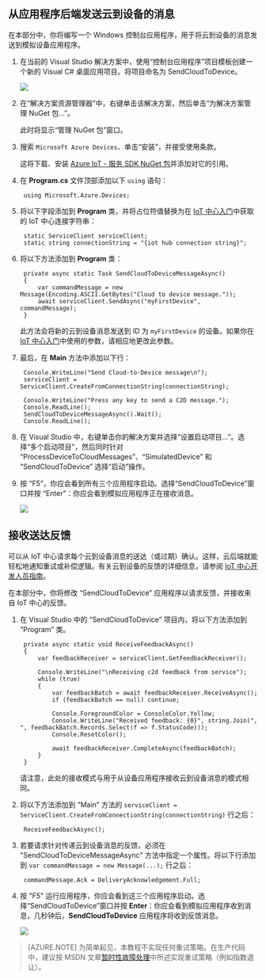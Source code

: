 ## 从应用程序后端发送云到设备的消息

在本部分中，你将编写一个 Windows 控制台应用程序，用于将云到设备的消息发送到模拟设备应用程序。

1. 在当前的 Visual Studio 解决方案中，使用“控制台应用程序”项目模板创建一个新的 Visual C# 桌面应用项目。将项目命名为 SendCloudToDevice。

   	![][20]

2. 在“解决方案资源管理器”中，右键单击该解决方案，然后单击“为解决方案管理 NuGet 包...”。

	此时将显示“管理 NuGet 包”窗口。

3. 搜索 `Microsoft Azure Devices`、单击“安装”，并接受使用条款。

	这将下载、安装 [Azure IoT - 服务 SDK NuGet 包]并添加对它的引用。

4. 在 **Program.cs** 文件顶部添加以下 `using` 语句：

		using Microsoft.Azure.Devices;

5. 将以下字段添加到 **Program** 类，并将占位符值替换为在 [IoT 中心入门]中获取的 IoT 中心连接字符串：

		static ServiceClient serviceClient;
        static string connectionString = "{iot hub connection string}";

6. 将以下方法添加到 **Program** 类：

		private async static Task SendCloudToDeviceMessageAsync()
        {
            var commandMessage = new Message(Encoding.ASCII.GetBytes("Cloud to device message."));
            await serviceClient.SendAsync("myFirstDevice", commandMessage);
        }

	此方法会将新的云到设备消息发送到 ID 为 `myFirstDevice` 的设备。如果你在 [IoT 中心入门]中使用的参数，请相应地更改此参数。

7. 最后，在 **Main** 方法中添加以下行：

        Console.WriteLine("Send Cloud-to-Device message\n");
        serviceClient = ServiceClient.CreateFromConnectionString(connectionString);

        Console.WriteLine("Press any key to send a C2D message.");
        Console.ReadLine();
        SendCloudToDeviceMessageAsync().Wait();
        Console.ReadLine();

8. 在 Visual Studio 中，右键单击你的解决方案并选择“设置启动项目...”。选择“多个启动项目”，然后同时针对 “ProcessDeviceToCloudMessages”、“SimulatedDevice” 和 “SendCloudToDevice” 选择“启动”操作。

9.  按 “F5”，你应会看到所有三个应用程序启动。选择“SendCloudToDevice”窗口并按 “Enter”：你应会看到模拟应用程序正在接收消息。

    ![][21]

## 接收送达反馈
可以从 IoT 中心请求每个云到设备消息的送达（或过期）确认。这样，云后端就能轻松地通知重试或补偿逻辑。有关云到设备的反馈的详细信息，请参阅 [IoT 中心开发人员指南][IoT Hub Developer Guide - C2D]。

在本部分中，你将修改 “SendCloudToDevice” 应用程序以请求反馈，并接收来自 IoT 中心的反馈。

1. 在 Visual Studio 中的 “SendCloudToDevice” 项目内，将以下方法添加到 “Program” 类。
   
        private async static void ReceiveFeedbackAsync()
        {
            var feedbackReceiver = serviceClient.GetFeedbackReceiver();

            Console.WriteLine("\nReceiving c2d feedback from service");
            while (true)
            {
                var feedbackBatch = await feedbackReceiver.ReceiveAsync();
                if (feedbackBatch == null) continue;

                Console.ForegroundColor = ConsoleColor.Yellow;
                Console.WriteLine("Received feedback: {0}", string.Join(", ", feedbackBatch.Records.Select(f => f.StatusCode)));
                Console.ResetColor();

                await feedbackReceiver.CompleteAsync(feedbackBatch);
            }
        }

    请注意，此处的接收模式与用于从设备应用程序接收云到设备消息的模式相同。

2. 将以下方法添加到 “Main” 方法的 `serviceClient = ServiceClient.CreateFromConnectionString(connectionString)` 行之后：

        ReceiveFeedbackAsync();

3. 若要请求针对传递云到设备消息的反馈，必须在 "SendCloudToDeviceMessageAsync" 方法中指定一个属性。将以下行添加到 `var commandMessage = new Message(...);` 行之后：

        commandMessage.Ack = DeliveryAcknowledgement.Full;

4.  按 "F5" 运行应用程序，你应会看到这三个应用程序启动。选择“SendCloudToDevice”窗口并按 **Enter**：你应会看到模拟应用程序收到消息，几秒钟后，**SendCloudToDevice** 应用程序将收到反馈消息。

    ![][22]

> [AZURE.NOTE] 为简单起见，本教程不实现任何重试策略。在生产代码中，建议按 MSDN 文章[暂时性故障处理]中所述实现重试策略（例如指数退让）。

<!-- Links -->

[IoT Hub Developer Guide - C2D]: /documentation/articles/iot-hub-devguide/#c2d
[Azure IoT - 服务 SDK NuGet 包]: https://www.nuget.org/packages/Microsoft.Azure.Devices/
[暂时性故障处理]: https://msdn.microsoft.com/zh-cn/library/hh680901(v=pandp.50).aspx
[IoT 中心入门]: /documentation/articles/iot-hub-csharp-csharp-getstarted/

<!-- Images -->
[20]: ./media/iot-hub-c2d-cloud-csharp/create-identity-csharp1.png
[21]: ./media/iot-hub-c2d-cloud-csharp/sendc2d1.png
[22]: ./media/iot-hub-c2d-cloud-csharp/sendc2d2.png

<!---HONumber=Mooncake_0321_2016-->